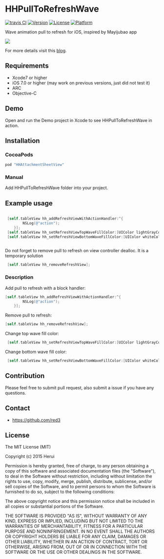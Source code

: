 # HHPullToRefreshWave

[![travis CI](https://img.shields.io/travis/red3/HHPullToRefreshWave/master.svg)](http://cocoapods.org/pods/HHPullToRefreshWave)
[![Version](https://img.shields.io/cocoapods/v/HHPullToRefreshWave.svg?style=flat)](http://cocoapods.org/pods/HHPullToRefreshWave)
[![License](https://img.shields.io/cocoapods/l/HHPullToRefreshWave.svg?style=flat)](http://cocoapods.org/pods/HHPullToRefreshWave)
[![Platform](https://img.shields.io/cocoapods/p/HHPullToRefreshWave.svg?style=flat)](http://cocoapods.org/pods/HHPullToRefreshWave)

Wave animation pull to refresh for iOS, inspired by Mayijubao app 

![](https://raw.githubusercontent.com/red3/HHPullToRefreshWave/master/HHPullToRefreshWavePreview1.gif)

For more details visit this [blog](http://blog.coderhr.com/2015/12/10/waveview-with-cadisplaylink/).

## Requirements

* Xcode7 or higher
* iOS 7.0 or higher (may work on previous versions, just did not test it)
* ARC
* Objective-C

## Demo
Open and run the Demo project in Xcode to see HHPullToRefreshWave in action.

## Installation

### CocoaPods

```ruby
pod "HHAttachmentSheetView"
``` 

### Manual

Add HHPullToRefreshWave folder into your project.

## Example usage

``` objective-c

 [self.tableView hh_addRefreshViewWithActionHandler:^{
        NSLog(@"action");
    }];
 [self.tableView hh_setRefreshViewTopWaveFillColor:[UIColor lightGrayColor]];
 [self.tableView hh_setRefreshViewBottomWaveFillColor:[UIColor whiteColor]];
    
```
Do not forget to remove pull to refresh on view controller dealloc. It is a temporary solution

``` objective-c
 [self.tableView hh_removeRefreshView];
```
### Description

Add pull to refresh with a block handler:

``` objective-c
[self.tableView hh_addRefreshViewWithActionHandler:^{
        NSLog(@"action");
    }];
```
Remove pull to refresh:

``` objective-c
[self.tableView hh_removeRefreshView];
```
Change top wave fill color:

``` objective-c
 [self.tableView hh_setRefreshViewTopWaveFillColor:[UIColor lightGrayColor]];
```

Change bottom wave fill color:

``` objective-c
 [self.tableView hh_setRefreshViewBottomWaveFillColor:[UIColor whiteColor]];
```

## Contribution 

Please feel free to submit pull request, also submit a issue if you have any questions.

## Contact 

- https://github.com/red3

## License
The MIT License (MIT)

Copyright (c) 2015 Herui

Permission is hereby granted, free of charge, to any person obtaining a copy
of this software and associated documentation files (the "Software"), to deal
in the Software without restriction, including without limitation the rights
to use, copy, modify, merge, publish, distribute, sublicense, and/or sell
copies of the Software, and to permit persons to whom the Software is
furnished to do so, subject to the following conditions:

The above copyright notice and this permission notice shall be included in all
copies or substantial portions of the Software.

THE SOFTWARE IS PROVIDED "AS IS", WITHOUT WARRANTY OF ANY KIND, EXPRESS OR
IMPLIED, INCLUDING BUT NOT LIMITED TO THE WARRANTIES OF MERCHANTABILITY,
FITNESS FOR A PARTICULAR PURPOSE AND NONINFRINGEMENT. IN NO EVENT SHALL THE
AUTHORS OR COPYRIGHT HOLDERS BE LIABLE FOR ANY CLAIM, DAMAGES OR OTHER
LIABILITY, WHETHER IN AN ACTION OF CONTRACT, TORT OR OTHERWISE, ARISING FROM,
OUT OF OR IN CONNECTION WITH THE SOFTWARE OR THE USE OR OTHER DEALINGS IN THE
SOFTWARE.


 


